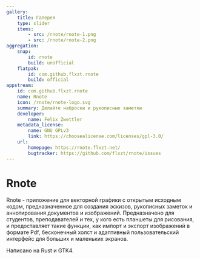 ```yaml
---
gallery:
    title: Галерея
    type: slider
    items:
        - src: /rnote/rnote-1.png
        - src: /rnote/rnote-2.png
aggregation:
    snap:
        id: rnote
        build: unofficial
    flatpak: 
        id: com.github.flxzt.rnote
        build: official
appstream:
    id: com.github.flxzt.rnote
    name: Rnote
    icon: /rnote/rnote-logo.svg
    summary: Делайте наброски и рукописные заметки
    developer:
        name: Felix Zwettler
    metadata_license:
        name: GNU GPLv3
        link: https://choosealicense.com/licenses/gpl-3.0/
    url:
        homepage: https://rnote.flxzt.net/
        bugtracker: https://github.com/flxzt/rnote/issues
---
```


# Rnote

Rnote - приложение для векторной графики с открытым исходным кодом, предназначенное для создания эскизов, рукописных заметок и аннотирования документов и изображений. Предназначено для студентов, преподавателей и тех, у кого есть планшеты для рисования, и предоставляет такие функции, как импорт и экспорт изображений в формате Pdf, бесконечный холст и адаптивный пользовательский интерфейс для больших и маленьких экранов.

Написано на Rust и GTK4.

<AGWGallery />

<!--@include: @apps/_parts/install/content-flatpak.md-->
<!--@include: @apps/_parts/install/content-snap.md-->


